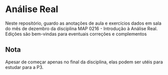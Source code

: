 # Análise Real

Neste repositório, guardo as anotações de aula e exercícios dados em sala do mês de dezembro da disciplina MAP 0216 - Introdução à Análise Real. Edições são bem-vindas para eventuais correções e complementos

## Nota
Apesar de começar apenas no final da disciplina, elas podem ser utéis para estudar para a P3. 

